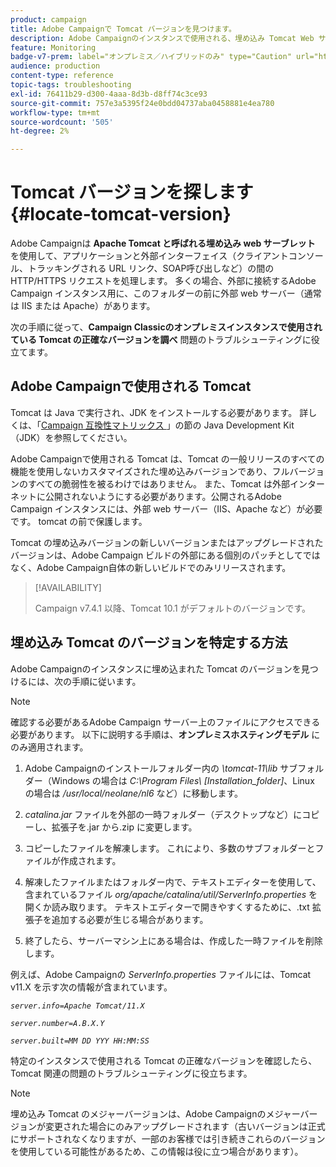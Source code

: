 ```yaml
---
product: campaign
title: Adobe Campaignで Tomcat バージョンを見つけます。
description: Adobe Campaignのインスタンスで使用される、埋め込み Tomcat Web サーブレットの現在のバージョンを確認する方法について説明します
feature: Monitoring
badge-v7-prem: label="オンプレミス／ハイブリッドのみ" type="Caution" url="https://experienceleague.adobe.com/docs/campaign-classic/using/installing-campaign-classic/architecture-and-hosting-models/hosting-models-lp/hosting-models.html?lang=ja" tooltip="オンプレミスデプロイメントとハイブリッドデプロイメントにのみ適用されます"
audience: production
content-type: reference
topic-tags: troubleshooting
exl-id: 76411b29-d300-4aaa-8d3b-d8ff74c3ce93
source-git-commit: 757e3a5395f24e0bdd04737aba0458881e4ea780
workflow-type: tm+mt
source-wordcount: '505'
ht-degree: 2%

---
```


# Tomcat バージョンを探します{#locate-tomcat-version}

Adobe Campaignは **Apache Tomcat と呼ばれる埋め込み web サーブレット** を使用して、アプリケーションと外部インターフェイス（クライアントコンソール、トラッキングされる URL リンク、SOAP呼び出しなど）の間の HTTP/HTTPS リクエストを処理します。 多くの場合、外部に接続するAdobe Campaign インスタンス用に、このフォルダーの前に外部 web サーバー（通常は IIS または Apache）があります。

次の手順に従って、**Campaign Classicのオンプレミスインスタンスで使用されている Tomcat の正確なバージョンを調べ** 問題のトラブルシューティングに役立てます。

## Adobe Campaignで使用される Tomcat

Tomcat は Java で実行され、JDK をインストールする必要があります。 詳しくは、「[Campaign 互換性マトリックス ](../../rn/using/compatibility-matrix.md)」の節の Java Development Kit （JDK）を参照してください。

Adobe Campaignで使用される Tomcat は、Tomcat の一般リリースのすべての機能を使用しないカスタマイズされた埋め込みバージョンであり、フルバージョンのすべての脆弱性を被るわけではありません。 また、Tomcat は外部インターネットに公開されないようにする必要があります。公開されるAdobe Campaign インスタンスには、外部 web サーバー（IIS、Apache など）が必要です。 tomcat の前で保護します。

Tomcat の埋め込みバージョンの新しいバージョンまたはアップグレードされたバージョンは、Adobe Campaign ビルドの外部にある個別のパッチとしてではなく、Adobe Campaign自体の新しいビルドでのみリリースされます。

>[!AVAILABILITY]
>
>
> Campaign v7.4.1 以降、Tomcat 10.1 がデフォルトのバージョンです。
>

## 埋め込み Tomcat のバージョンを特定する方法

Adobe Campaignのインスタンスに埋め込まれた Tomcat のバージョンを見つけるには、次の手順に従います。

>[!NOTE]
>
>確認する必要があるAdobe Campaign サーバー上のファイルにアクセスできる必要があります。 以下に説明する手順は、**オンプレミスホスティングモデル** にのみ適用されます。

1. Adobe Campaignのインストールフォルダー内の *\tomcat-11\lib* サブフォルダー（Windows の場合は *C:\Program Files\ [Installation_folder]*、Linux の場合は */usr/local/neolane/nl6* など）に移動します。

1. *catalina.jar* ファイルを外部の一時フォルダー（デスクトップなど）にコピーし、拡張子を.jar から.zip に変更します。

1. コピーしたファイルを解凍します。 これにより、多数のサブフォルダーとファイルが作成されます。

1. 解凍したファイルまたはフォルダー内で、テキストエディターを使用して、含まれているファイル *org/apache/catalina/util/ServerInfo.properties* を開くか読み取ります。 テキストエディターで開きやすくするために、.txt 拡張子を追加する必要が生じる場合があります。

1. 終了したら、サーバーマシン上にある場合は、作成した一時ファイルを削除します。

例えば、Adobe Campaignの *ServerInfo.properties* ファイルには、Tomcat v11.X を示す次の情報が含まれています。

*`server.info=Apache Tomcat/11.X`*

*`server.number=A.B.X.Y`*

*`server.built=MM DD YYY HH:MM:SS`*

特定のインスタンスで使用される Tomcat の正確なバージョンを確認したら、Tomcat 関連の問題のトラブルシューティングに役立ちます。

>[!NOTE]
>
>埋め込み Tomcat のメジャーバージョンは、Adobe Campaignのメジャーバージョンが変更された場合にのみアップグレードされます（古いバージョンは正式にサポートされなくなりますが、一部のお客様では引き続きこれらのバージョンを使用している可能性があるため、この情報は役に立つ場合があります）。
>

